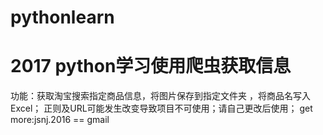 # pythonlearn

# 2017 python学习使用爬虫获取信息 
功能：获取淘宝搜索指定商品信息，将图片保存到指定文件夹 ，将商品名写入Excel；
正则及URL可能发生改变导致项目不可使用；请自己更改后使用；
get more:jsnj.2016 == gmail
